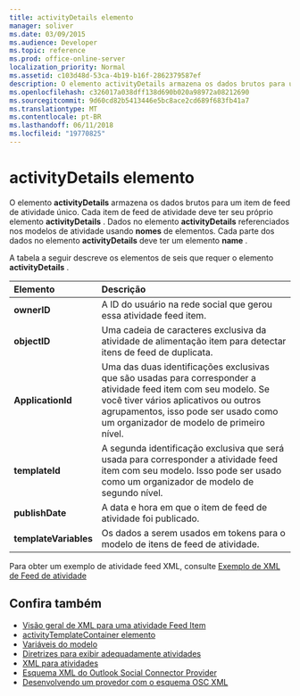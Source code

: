 ```yaml
---
title: activityDetails elemento
manager: soliver
ms.date: 03/09/2015
ms.audience: Developer
ms.topic: reference
ms.prod: office-online-server
localization_priority: Normal
ms.assetid: c103d48d-53ca-4b19-b16f-2862379587ef
description: O elemento activityDetails armazena os dados brutos para um item de feed de atividade único. Cada item de feed de atividade deve ter seu próprio elemento activityDetails. Dados no elemento activityDetails referenciados nos modelos de atividade usando nomes de elementos.
ms.openlocfilehash: c326017a038dff138d690b020a98972a08212690
ms.sourcegitcommit: 9d60cd82b5413446e5bc8ace2cd689f683fb41a7
ms.translationtype: MT
ms.contentlocale: pt-BR
ms.lasthandoff: 06/11/2018
ms.locfileid: "19770825"
---
```

# <a name="activitydetails-element"></a>activityDetails elemento

O elemento **activityDetails** armazena os dados brutos para um item de feed de atividade único. Cada item de feed de atividade deve ter seu próprio elemento **activityDetails** . Dados no elemento **activityDetails** referenciados nos modelos de atividade usando **nomes** de elementos. Cada parte dos dados no elemento **activityDetails** deve ter um elemento **name** . 
  
A tabela a seguir descreve os elementos de seis que requer o elemento **activityDetails** . 
  
|**Elemento**|**Descrição**|
|:-----|:-----|
|**ownerID** <br/> |A ID do usuário na rede social que gerou essa atividade feed item.  <br/> |
|**objectID** <br/> |Uma cadeia de caracteres exclusiva da atividade de alimentação item para detectar itens de feed de duplicata.  <br/> |
|**ApplicationId** <br/> |Uma das duas identificações exclusivas que são usadas para corresponder a atividade feed item com seu modelo. Se você tiver vários aplicativos ou outros agrupamentos, isso pode ser usado como um organizador de modelo de primeiro nível.  <br/> |
|**templateId** <br/> |A segunda identificação exclusiva que será usada para corresponder a atividade feed item com seu modelo. Isso pode ser usado como um organizador de modelo de segundo nível.  <br/> |
|**publishDate** <br/> |A data e hora em que o item de feed de atividade foi publicado.  <br/> |
|**templateVariables** <br/> |Os dados a serem usados em tokens para o modelo de itens de feed de atividade.  <br/> |
   
Para obter um exemplo de atividade feed XML, consulte [Exemplo de XML de Feed de atividade](activity-feed-xml-example.md)
  
## <a name="see-also"></a>Confira também

- [Visão geral de XML para uma atividade Feed Item](overview-of-xml-for-an-activity-feed-item.md)  
- [activityTemplateContainer elemento](activitytemplatecontainer-element.md)  
- [Variáveis do modelo](template-variables.md) 
- [Diretrizes para exibir adequadamente atividades](guidelines-for-properly-displaying-activities.md)  
- [XML para atividades](xml-for-activities.md)  
- [Esquema XML do Outlook Social Connector Provider](outlook-social-connector-provider-xml-schema.md)
- [Desenvolvendo um provedor com o esquema OSC XML](developing-a-provider-with-the-osc-xml-schema.md)

